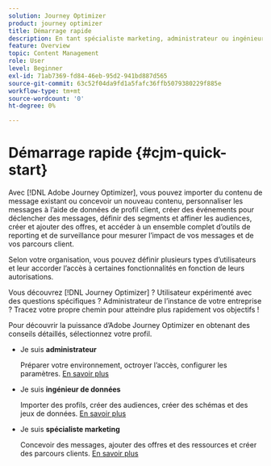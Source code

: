 ```yaml
---
solution: Journey Optimizer
product: journey optimizer
title: Démarrage rapide
description: En tant spécialiste marketing, administrateur ou ingénieur de données, découvrez la puissance d’Adobe Journey Optimizer avec des conseils détaillés.
feature: Overview
topic: Content Management
role: User
level: Beginner
exl-id: 71ab7369-fd84-46eb-95d2-941bd887d565
source-git-commit: 63c52f04da9fd1a5fafc36ffb5079380229f885e
workflow-type: tm+mt
source-wordcount: '0'
ht-degree: 0%

---
```


# Démarrage rapide {#cjm-quick-start}

Avec [!DNL Adobe Journey Optimizer], vous pouvez importer du contenu de message existant ou concevoir un nouveau contenu, personnaliser les messages à l’aide de données de profil client, créer des événements pour déclencher des messages, définir des segments et affiner les audiences, créer et ajouter des offres, et accéder à un ensemble complet d’outils de reporting et de surveillance pour mesurer l’impact de vos messages et de vos parcours client.

Selon votre organisation, vous pouvez définir plusieurs types d’utilisateurs et leur accorder l’accès à certaines fonctionnalités en fonction de leurs autorisations.

Vous découvrez [!DNL Journey Optimizer] ? Utilisateur expérimenté avec des questions spécifiques ? Administrateur de l’instance de votre entreprise ? Tracez votre propre chemin pour atteindre plus rapidement vos objectifs !

Pour découvrir la puissance d’Adobe Journey Optimizer en obtenant des conseils détaillés, sélectionnez votre profil. 

* Je suis **administrateur**

   Préparer votre environnement, octroyer l’accès, configurer les paramètres. [En savoir plus](path/administrator.md)

* Je suis **ingénieur de données**

   Importer des profils, créer des audiences, créer des schémas et des jeux de données. [En savoir plus](path/data-engineer.md)

* Je suis **spécialiste marketing**

   Concevoir des messages, ajouter des offres et des ressources et créer des parcours clients. [En savoir plus](path/marketer.md)
